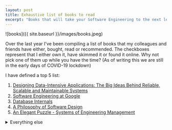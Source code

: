 ```yaml
---
layout: post
title: Exhaustive list of books to read
excerpt: "Books that will take your Software Engineering to the next level"
---
```


![books]({{ site.baseurl }}/images/books.jpeg)

Over the last year I've been compiling a list of books that my colleagues and friends have either, bought, read or recommended.
The checkboxes represent that I either own it, have skimmed it or found it online.
Why not pick one of them up while you have the time? (As of writing this we are still in the early days of COVID-19 lockdown)

I have defined a top 5 list:

1. [Designing Data-Intensive Applications: The Big Ideas Behind Reliable, Scalable and Maintainable Systems](https://amzn.to/2V7hwoN)
2. [Software Engineering at Google](https://amzn.to/2UHBbMM)
3. [Database Internals](https://amzn.to/3aOHGTK)
4. [A Philosophy of Software Design](https://amzn.to/2JEYIaT)
5. [An Elegant Puzzle - Systems of Engineering Management](https://amzn.to/3aIcVQs)

<details>
    <summary>Everything else</summary>
- [ ] Hands-On Machine Learning with Scikit-Learn and TensorFlow
- [ ] Python High Performance: Build high-performing concurrent, and distributed applications
- [ ] Practical Convolutional Neural Networks: Implement advanced deep learning models using Python
- [ ] Machine Learning with Python Cookbook
- [ ] Designing for the Real World: Human Ecology and Social Change
- [ ] Building Evolutionary Architectures
- [ ] In the Bubble: Designing in a complex World (The MIT Press)
- [ ] The Oxford Handbook of Innovation
- [ ] Clean Architecture: A Craftsman’s Guide to Software Structure and Design
- [ ] Designing Distributed Systems: Patterns and Paradigms for Scalable Reliable Services
- [ ] Mastering Regular Expressions
- [x] The Phoenix Project: A Novel about IT, DevOps and Helping Your Business Win
- [ ] Peopleware: Productive Projects and Teams
- [ ] No Bullshit Guide to Mathematics
- [ ] Introduction to Algorithms
- [ ] The Linux Programming Interface: A Linux and Unix System Programming Handbook
- [ ] Incremental Software Architecture: A Method for Saving Failing IT Implementations
- [x] Go in Practice
- [ ] Amazon Web Services in Action, 2E
- [ ] Ghost In The Wires: My Adventures as the World’s Most Wanted Hacker
- [ ] How Linux Works, 2nd Edition: What Every Superuser Should Know Second Edition
- [ ] Learning Amazon Web Services (AWS): A Hands-On Guide to the Fundamentals of AWS Cloud
- [ ] UNIX and Linux System Administration Handbook
- [ ] Kali Linux Cookbook - Second Edition: Effective penetration testing solution
- [ ] Mastering Go: Create Golang production application using network libraries, concurrency, and advanced Go data structures
- [ ] Web Penetration Testing with Kali Linux - Third Edition: Explore the methods and tools of ethical hacking with Kali Linux
- [ ] Statistics for Data Science: Leverage the power of statistics for Data Analysis, Classification, Regression, Machine Learning, and Neural Networks
- [ ] The Creativity Code: How AI is learning to write paint, and think
- [ ] New  Dark Age: Technology and the End of the Future
- [ ] The AWK Programming Language
- [ ] Modern Operating Systems
- [ ] The Computer Music Tutorial
- [ ] Pattern Recognition and Machine Learning
- [ ] Cracking the Coding Interview, 6th Edition
- [ ] MACHINE LEARNING (Int’l Ed)
- [ ] Network Routing: Algorithms, Protocols, and Architectures (The Morgan Kaufmann Series in Networking)
- [ ] Designing Data-Intensive Applications: The Big Ideas Behind Reliable, Scalable, and Maintainable Systems
- [ ] Theory of computing: a gentle introduction
- [ ] Algorithms, 4th Edition
- [ ] Python High Performance: Build high-performing, concurrent, and distributed applications, 2nd Edition
- [ ] The Cucumber Book
- [x] No Bullshit Guide to Mathematics
- [ ] What is Mathematics
- [ ] Refactoring: Improving the Design of Existing Code
- [ ] Mastering Postgresql in Application Development
- [ ] Practical Monitoring
- [ ] The AWK Programming Language
- [x] The Algorithm Design Manual
- [ ] Introduction to Algorithms
- [ ] Site Reliability Engineering: How Google Runs Production Systems
- [ ] Programming Clojure, 3e (The Pragmatic Programmers)
- [ ] Practical Common Lisp
- [ ] The Site Reliability Workbook: Practical Ways to Implement SRE
- [X] Designing Data-Intensive Applications: The Big Ideas Behind Reliable, Scalable and Maintainable Systems
- [ ] Prometheus - Up & Running
- [x] Domain-driven Design: Tackling Complexity in the Heart of Software
- [ ] The Go Programming Language (Addison-Wesley Professional Computing Series)
- [ ] Humble Book Bundle: Dev Ops by O’Reilly
- [ ] Advanced Programming in the UNIX Environment (Addison-Wesley Professional Computing Series)
- [x] Godel, Escher, Bach: An Eternal Golden Braid
- [ ] Distributed Systems
- [ ] Continuous Delivery: Reliable Software Releases through Build, Test and Deployment Automation
- [x] Radical Candor: Be a Kick-Ass Boss Without Losing Your Humanity
- [x] Site reliability workbook
- [ ] TCP/IP Illustrated, Volume 1 (Second Edition)

</details>

